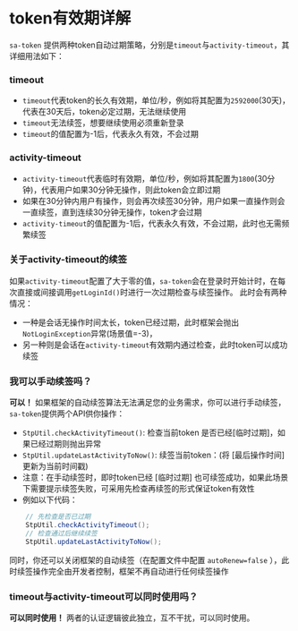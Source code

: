 # token有效期详解

<!-- 本篇介绍token有效期的详细用法 -->

`sa-token` 提供两种token自动过期策略，分别是`timeout`与`activity-timeout`，其详细用法如下：


### timeout
- `timeout`代表token的长久有效期，单位/秒，例如将其配置为`2592000`(30天)，代表在30天后，token必定过期，无法继续使用
- `timeout`无法续签，想要继续使用必须重新登录
- `timeout`的值配置为-1后，代表永久有效，不会过期


### activity-timeout
- `activity-timeout`代表临时有效期，单位/秒，例如将其配置为`1800`(30分钟)，代表用户如果30分钟无操作，则此token会立即过期
- 如果在30分钟内用户有操作，则会再次续签30分钟，用户如果一直操作则会一直续签，直到连续30分钟无操作，token才会过期
- `activity-timeout`的值配置为-1后，代表永久有效，不会过期，此时也无需频繁续签


### 关于activity-timeout的续签
如果`activity-timeout`配置了大于零的值，`sa-token`会在登录时开始计时，在每次直接或间接调用`getLoginId()`时进行一次过期检查与续签操作。
此时会有两种情况：
- 一种是会话无操作时间太长，token已经过期，此时框架会抛出`NotLoginException`异常(场景值=-3)，
- 另一种则是会话在`activity-timeout`有效期内通过检查，此时token可以成功续签 


### 我可以手动续签吗？
**可以！**
如果框架的自动续签算法无法满足您的业务需求，你可以进行手动续签，`sa-token`提供两个API供你操作：
- `StpUtil.checkActivityTimeout()`: 检查当前token 是否已经[临时过期]，如果已经过期则抛出异常
- `StpUtil.updateLastActivityToNow()`: 续签当前token：(将 [最后操作时间] 更新为当前时间戳) 
- 注意：在手动续签时，即时token已经 [临时过期] 也可续签成功，如果此场景下需要提示续签失败，可采用先检查再续签的形式保证token有效性 
- 例如以下代码：
``` java
	// 先检查是否已过期
	StpUtil.checkActivityTimeout();
	// 检查通过后继续续签
	StpUtil.updateLastActivityToNow();
```

同时，你还可以关闭框架的自动续签（在配置文件中配置 `autoRenew=false` ），此时续签操作完全由开发者控制，框架不再自动进行任何续签操作


### timeout与activity-timeout可以同时使用吗？
**可以同时使用！**
两者的认证逻辑彼此独立，互不干扰，可以同时使用。

